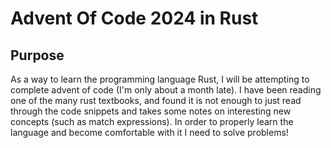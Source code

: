 # Advent Of Code 2024 in Rust

## Purpose
As a way to learn the programming language Rust, I will be attempting to complete advent of code (I'm only about a month late). 
I have been reading one of the many rust textbooks, and found it is not enough to just read through the code snippets and takes some notes on interesting new concepts (such as match expressions). 
In order to properly learn the language and become comfortable with it I need to solve problems! 

